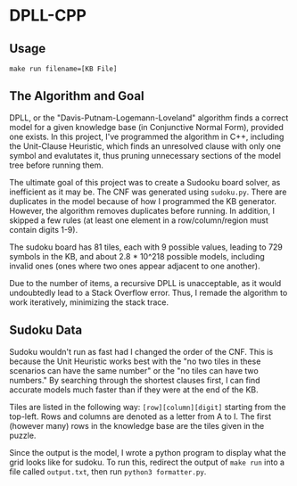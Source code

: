 # DPLL-CPP

## Usage
`make run filename=[KB File]`

## The Algorithm and Goal

DPLL, or the "Davis-Putnam-Logemann-Loveland" algorithm finds a correct model for a given knowledge base (in Conjunctive Normal Form), provided one exists. In this project, I've programmed the algorithm in C++, including the Unit-Clause Heuristic, which finds an unresolved clause with only one symbol and evalutates it, thus pruning unnecessary sections of the model tree before running them.

The ultimate goal of this project was to create a Sudooku board solver, as inefficient as it may be. The CNF was generated using `sudoku.py`. There are duplicates in the model because of how I programmed the KB generator. However, the algorithm removes duplicates before running. In addition, I skipped a few rules (at least one element in a row/column/region must contain digits 1-9).

The sudoku board has 81 tiles, each with 9 possible values, leading to 729 symbols in the KB, and about 2.8 * 10^218 possible models, including invalid ones (ones where two ones appear adjacent to one another).

Due to the number of items, a recursive DPLL is unacceptable, as it would undoubtedly lead to a Stack Overflow error. Thus, I remade the algorithm to work iteratively, minimizing the stack trace.

## Sudoku Data

Sudoku wouldn't run as fast had I changed the order of the CNF. This is because the Unit Heuristic works best with the "no two tiles in these scenarios can have the same number" or the "no tiles can have two numbers." By searching through the shortest clauses first, I can find accurate models much faster than if they were at the end of the KB.

Tiles are listed in the following way: `[row][column][digit]` starting from the top-left. Rows and columns are denoted as a letter from A to I. The first (however many) rows in the knowledge base are the tiles given in the puzzle.

Since the output is the model, I wrote a python program to display what the grid looks like for sudoku. To run this, redirect the output of `make run` into a file called `output.txt`, then run `python3 formatter.py`.
